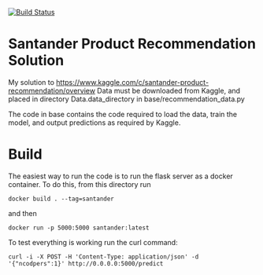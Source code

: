 [![Build Status](https://travis-ci.com/rshanker779/santander-product-recommendation.svg?branch=master)](https://travis-ci.com/rshanker779/santander-product-recommendation)

# Santander Product Recommendation Solution

My solution to https://www.kaggle.com/c/santander-product-recommendation/overview
Data must be downloaded from Kaggle, and placed in directory Data.data_directory in base/recommendation_data.py

The code in base contains the code required to load the data, train the model, and output predictions as required by Kaggle.


# Build
The easiest way to run the code is to run the flask server as a docker container.
To do this, from this directory run 
```
docker build . --tag=santander
```
and then 
```
docker run -p 5000:5000 santander:latest
```
To test everything is working run the curl command:
```            
curl -i -X POST -H 'Content-Type: application/json' -d '{"ncodpers":1}' http://0.0.0.0:5000/predict
```


